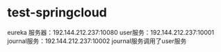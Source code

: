 # test-springcloud
eureka 服务器：192.144.212.237:10080
user服务：192.144.212.237:10001
journal服务：192.144.212.237:10002
journal服务调用了user服务
